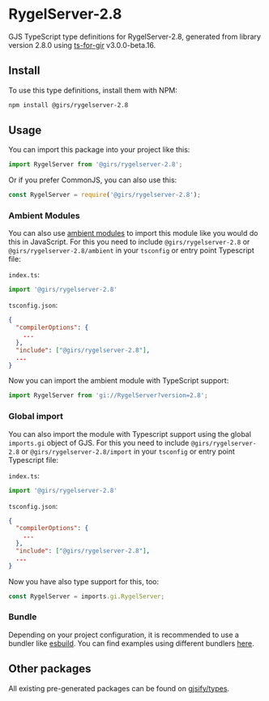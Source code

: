 
# RygelServer-2.8

GJS TypeScript type definitions for RygelServer-2.8, generated from library version 2.8.0 using [ts-for-gir](https://github.com/gjsify/ts-for-gir) v3.0.0-beta.16.

## Install

To use this type definitions, install them with NPM:
```bash
npm install @girs/rygelserver-2.8
```

## Usage

You can import this package into your project like this:
```ts
import RygelServer from '@girs/rygelserver-2.8';
```

Or if you prefer CommonJS, you can also use this:
```ts
const RygelServer = require('@girs/rygelserver-2.8');
```

### Ambient Modules

You can also use [ambient modules](https://github.com/gjsify/ts-for-gir/tree/main/packages/cli#ambient-modules) to import this module like you would do this in JavaScript.
For this you need to include `@girs/rygelserver-2.8` or `@girs/rygelserver-2.8/ambient` in your `tsconfig` or entry point Typescript file:

`index.ts`:
```ts
import '@girs/rygelserver-2.8'
```

`tsconfig.json`:
```json
{
  "compilerOptions": {
    ...
  },
  "include": ["@girs/rygelserver-2.8"],
  ...
}
```

Now you can import the ambient module with TypeScript support: 

```ts
import RygelServer from 'gi://RygelServer?version=2.8';
```


### Global import

You can also import the module with Typescript support using the global `imports.gi` object of GJS.
For this you need to include `@girs/rygelserver-2.8` or `@girs/rygelserver-2.8/import` in your `tsconfig` or entry point Typescript file:

`index.ts`:
```ts
import '@girs/rygelserver-2.8'
```

`tsconfig.json`:
```json
{
  "compilerOptions": {
    ...
  },
  "include": ["@girs/rygelserver-2.8"],
  ...
}
```

Now you have also type support for this, too:

```ts
const RygelServer = imports.gi.RygelServer;
```

### Bundle

Depending on your project configuration, it is recommended to use a bundler like [esbuild](https://esbuild.github.io/). You can find examples using different bundlers [here](https://github.com/gjsify/ts-for-gir/tree/main/examples).

## Other packages

All existing pre-generated packages can be found on [gjsify/types](https://github.com/gjsify/types).


